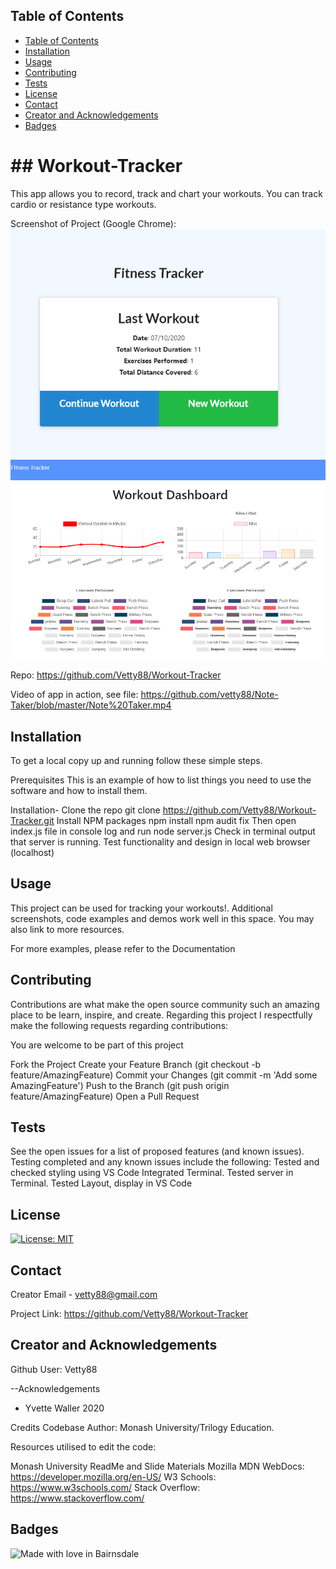 

 <!-- TABLE OF CONTENTS -->
## Table of Contents

- [Table of Contents](#table-of-contents)
- [Installation](#installation)
- [Usage](#usage)
- [Contributing](#contributing)
- [Tests](#tests)
- [License](#license)
- [Contact](#contact)
- [Creator and Acknowledgements](#creator-and-acknowledgements)
- [Badges](#badges)

<h1> ## Workout-Tracker </h1>

  This app allows you to record, track and chart your workouts. You can track cardio or resistance type workouts.

  Screenshot of Project (Google Chrome): 
  ![Screenshot](./Screen.PNG?raw=true)
  ![Screenshot](./Screen2.PNG?raw=true)


  Repo: https://github.com/Vetty88/Workout-Tracker

Video of app in action, see file: https://github.com/vetty88/Note-Taker/blob/master/Note%20Taker.mp4


## Installation
To get a local copy up and running follow these simple steps.

Prerequisites
This is an example of how to list things you need to use the software and how to install them.

Installation-
  Clone the repo
    git clone https://github.com/Vetty88/Workout-Tracker.git
  Install NPM packages
    npm install
    npm audit fix
  Then open index.js file in console log and run
    node server.js
  Check in terminal output that server is running.
  Test functionality and design in local web browser (localhost)


## Usage

This project can be used for tracking your workouts!. Additional screenshots, code examples and demos work well in this space. You may also link to more resources.

For more examples, please refer to the Documentation

## Contributing

Contributions are what make the open source community such an amazing place to be learn, inspire, and create. Regarding this project I respectfully make the following requests regarding contributions:


You are welcome to be part of this project

Fork the Project
  Create your Feature Branch 
    (git checkout -b feature/AmazingFeature)
  Commit your Changes 
    (git commit -m 'Add some AmazingFeature')
  Push to the Branch 
    (git push origin feature/AmazingFeature)
  Open a Pull Request

## Tests

See the open issues for a list of proposed features (and known issues). Testing completed and any known issues include the following:
 Tested and checked styling using VS Code Integrated Terminal. Tested server in Terminal. Tested Layout, display in VS Code
 
## License

[![License: MIT](https://img.shields.io/badge/License-MIT-yellow.svg)](https://opensource.org/licenses/MIT)

## Contact

Creator Email - vetty88@gmail.com

Project Link: https://github.com/Vetty88/Workout-Tracker

## Creator and Acknowledgements

Github User: Vetty88

--Acknowledgements
* Yvette Waller 2020

Credits Codebase Author: Monash University/Trilogy Education.

Resources utilised to edit the code:

Monash University ReadMe and Slide Materials
Mozilla MDN WebDocs: https://developer.mozilla.org/en-US/
W3 Schools: https://www.w3schools.com/
Stack Overflow: https://www.stackoverflow.com/


## Badges

![Made with love in Bairnsdale ](https://madewithlove.now.sh/au?heart=true&template=plastic&text=Bairnsdale+)

